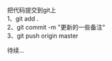 把代码提交到git上 <br/>
1、git add . <br/>
2、git commit -m "更新的一些备注" <br/>
3、git push origin master <br/>

待续...